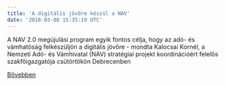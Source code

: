 ```yaml
---
title: 'A digitális jövőre készül a NAV'
date: '2018-03-08 15:35:19 UTC'
---
```


A NAV 2.0 megújulási program egyik fontos célja, hogy az adó- és vámhatóság felkészüljön a digitális jövőre - mondta Kalocsai Kornél, a Nemzeti Adó- és Vámhivatal (NAV) stratégiai projekt koordinációért felelős szakfőigazgatója csütörtökön Debrecenben


[Bővebben](http://ift.tt/2Daevca)
